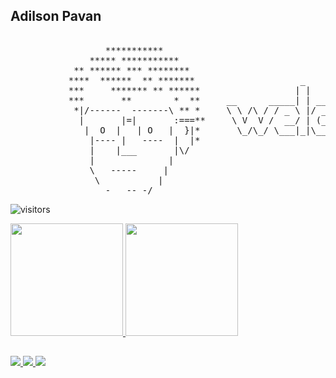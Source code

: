 ## Adilson Pavan

<pre>

                  ***********
               ***** ***********
            ** ****** *** ********
           ****  ******  ** *******                    _                               
           ***     ******* ** ******                  | |                         
           ***       **        *  **     __      _____| | ___ ___  _ __ ___   ___ 
            *|/------  -------\ ** *     \ \ /\ / / _ \ |/ __/ _ \| '_ ` _ \ / _ \
             |       |=|       :===**     \ V  V /  __/ | (_| (_) | | | | | |  __/
              |  O  |   | O   |  }|*       \_/\_/ \___|_|\___\___/|_| |_| |_|\___|
               |---- |   ----  |  |*
               |    |___       |\/
               |              |
               \   -----     |
                \           |
                  -__ -- -/  
</pre>
![visitors](https://visitor-badge.laobi.icu/badge?page_id=pavanad)

<div>
  <a href="https://github.com/pavanad">
  <img height="180em" src="https://github-readme-stats.vercel.app/api?username=pavanad&show_icons=true&theme=react&include_all_commits=true&count_private=true"/>
  <img height="180em" src="https://github-readme-stats.vercel.app/api/top-langs/?username=pavanad&layout=compact&langs_count=7&theme=react"/>
</div>
  
##

<div>
  <a href="https://linkedin.com/in/arpavan" target="_blank">
    <img src="https://img.shields.io/badge/-linkedin-0077B5?style=for-the-badge&logo=Linkedin&logoColor=white" />
  </a>

  <a href="https://www.instagram.com/pavanad.tech/" target="_blank">
    <img src="https://img.shields.io/badge/-instagram-%23E4405F?style=for-the-badge&logo=Instagram&logoColor=white" target="_blank" />
  </a>
  <a href="mailto:adilson.pavan@gmail.com" target="_blank">
    <img src="https://img.shields.io/badge/-gmail-D14836?style=for-the-badge&logo=Gmail&logoColor=white" target="_blank"/>
  </a>
</div>
